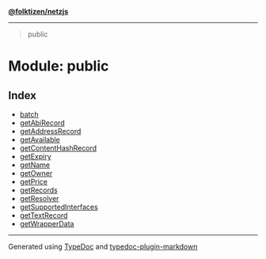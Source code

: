 [**@folktizen/netzjs**](../README.md)

---

> public

# Module: public

## Index

- [batch](function.batch.md)
- [getAbiRecord](function.getAbiRecord.md)
- [getAddressRecord](function.getAddressRecord.md)
- [getAvailable](function.getAvailable.md)
- [getContentHashRecord](function.getContentHashRecord.md)
- [getExpiry](function.getExpiry.md)
- [getName](function.getName.md)
- [getOwner](function.getOwner.md)
- [getPrice](function.getPrice.md)
- [getRecords](function.getRecords.md)
- [getResolver](function.getResolver.md)
- [getSupportedInterfaces](function.getSupportedInterfaces.md)
- [getTextRecord](function.getTextRecord.md)
- [getWrapperData](function.getWrapperData.md)

---

Generated using [TypeDoc](https://typedoc.org/) and [typedoc-plugin-markdown](https://www.npmjs.com/package/typedoc-plugin-markdown)
